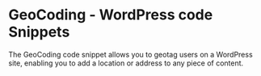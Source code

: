 # GeoCoding - WordPress code Snippets
The GeoCoding code snippet allows you to geotag users on a WordPress site, enabling you to add a location or address to any piece of content. 





